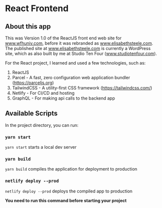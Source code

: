 # React Frontend

## About this app
This was Version 1.0 of the ReactJS front end web site for www.wfhuniv.com, before it was rebranded as www.elisabethsteele.com. The published site at www.elisabethsteele.com is currently a WordPress site, which as also built by me at Studio Ten Four (www.studiotenfour.com).

For the React project, I learned and used a few technologies, such as:
1. ReactJS
2. Parcel - A fast, zero configuration web application bundler (https://parceljs.org)
3. TailwindCSS - A utility-first CSS framework (https://tailwindcss.com/)
4. Netlify - For CI/CD and hosting
5. GraphQL - For making api calls to the backend app

## Available Scripts

In the project directory, you can run:

### `yarn start`

`yarn start` starts a local dev server

### `yarn build`

`yarn build` compiles the application for deployment to production

### `netlify deploy --prod`


`netlify deploy --prod` deploys the compiled app to production

**You need to run this command before starting your project**
